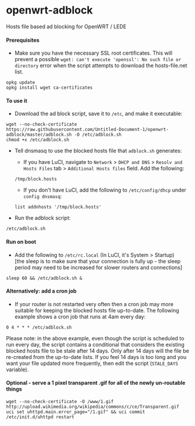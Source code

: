 # openwrt-adblock
Hosts file based ad blocking for OpenWRT / LEDE

#### Prerequisites ####
* Make sure you have the necessary SSL root certificates. This will prevent a possible ```wget: can't execute 'openssl': No such file or directory``` error when the script attempts to download the hosts-file.net list.

```
opkg update
opkg install wget ca-certificates
```

#### To use it ####

* Download the ad block script, save it to ```/etc```, and make it executable:
```
wget --no-check-certificate https://raw.githubusercontent.com/Untitled-Document-1/openwrt-adblock/master/adblock.sh -O /etc/adblock.sh
chmod +x /etc/adblock.sh
```

* Tell dnsmasq to use the blocked hosts file that ```adblock.sh``` generates:
    * If you have LuCI, navigate to ```Network``` > ```DHCP and DNS``` > ```Resolv and Hosts Files``` tab > ```Additional Hosts files``` field. Add the following:
    ```
    /tmp/block.hosts
    ```
    * If you don't have LuCI, add the following to ```/etc/config/dhcp``` under ```config dnsmasq```:
    ```
    list addnhosts '/tmp/block.hosts'
    ```

* Run the adblock script:
```
/etc/adblock.sh
```

#### Run on boot ####
* Add the following to ```/etc/rc.local``` (In LuCI, it's System > Startup)  
[the sleep is to make sure that your connection is fully up - the sleep period may need to be increased for slower routers and connections]
```
sleep 60 && /etc/adblock.sh &
```
#### Alternatively: add a cron job ####
* If your router is not restarted very often then a cron job may more suitable for keeping the blocked hosts file up-to-date. The following example shows a cron job that runs at 4am every day:
````
0 4 * * * /etc/adblock.sh
````
Please note: in the above example, even though the script is scheduled to run every day, the script contains a conditional that considers the existing blocked hosts file to be stale after 14 days. Only after 14 days will the file be re-created from the up-to-date lists. If you feel 14 days is too long and you want your file updated more frequently, then edit the script (```STALE_DAYS``` variable).

#### Optional - serve a 1 pixel transparent .gif for all of the newly un-routable things ####
```
wget --no-check-certificate -O /www/1.gif http://upload.wikimedia.org/wikipedia/commons/c/ce/Transparent.gif
uci set uhttpd.main.error_page="/1.gif" && uci commit
/etc/init.d/uhttpd restart
```
